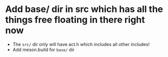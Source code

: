 # Add base/ dir in src which has all the things free floating in there right now
  - The `src/` dir only will have act.h which includes all other includes!
  - Add meson.build for `base/` dir
